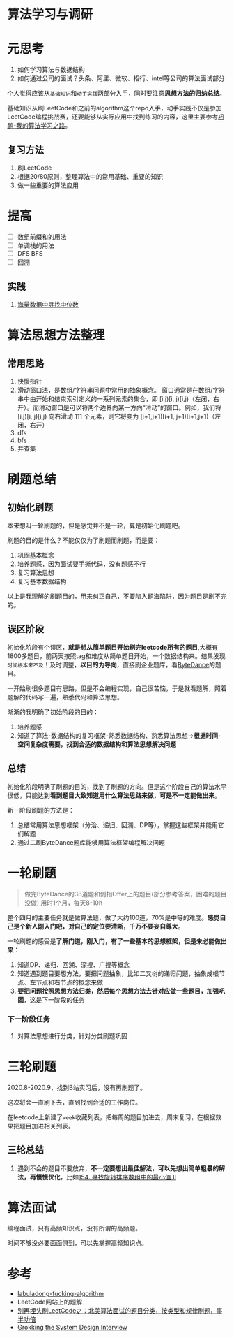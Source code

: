 # 算法学习与调研

# 元思考
1. 如何学习算法与数据结构
2. 如何通过公司的面试？头条、阿里、微软、招行、intel等公司的算法面试部分

个人觉得应该从`基础知识`和`动手实践`两部分入手，同时要注意**思想方法的归纳总结**。

基础知识从刷LeetCode和之前的algorithm这个repo入手，动手实践不仅是参加LeetCode编程挑战赛，还要能够从实际应用中找到练习的内容，这里主要参考[巩鹏-我的算法学习之路](http://lucida.me/blog/on-learning-algorithms/)。

## 复习方法
1. 刷LeetCode
2. 根据20/80原则，整理算法中的常用基础、重要的知识
3. 做一些重要的算法应用

# 提高
- [ ] 数组前缀和的用法
- [ ] 单调栈的用法
- [ ] DFS BFS
- [ ] 回溯

## 实践
1. [海量数据中寻找中位数](https://zhuanlan.zhihu.com/p/75397875)


# 算法思想方法整理
## 常用思路
1. 快慢指针
2. 滑动窗口法，是数组/字符串问题中常用的抽象概念。 窗口通常是在数组/字符串中由开始和结束索引定义的一系列元素的集合，即 [i,j)[i, j)[i,j)（左闭，右开）。而滑动窗口是可以将两个边界向某一方向“滑动”的窗口。例如，我们将 [i,j)[i, j)[i,j) 向右滑动 111 个元素，则它将变为 [i+1,j+1)[i+1, j+1)[i+1,j+1)（左闭，右开）
3. dfs
4. bfs
5. 并查集

# 刷题总结
## 初始化刷题
本来想叫一轮刷题的，但是感觉并不是一轮，算是初始化刷题吧。

刷题的目的是什么？不能仅仅为了刷题而刷题，而是要：
1. 巩固基本概念
2. 培养题感，因为面试要手撕代码，没有题感不行
3. 复习算法思想
4. 复习基本数据结构

以上是我理解的刷题目的，用来纠正自己，不要陷入题海陷阱，因为题目是刷不完的。

## 误区阶段
初始化阶段有个误区，**就是想从简单题目开始刷完leetcode所有的题目**,大概有1800多题目，前两天按照tag和难度从简单题目开始，一个数据结构来。结果发现`时间根本来不及`！及时调整，**以目的为导向**，直接刷企业题库，看[ByteDance](https://leetcode-cn.com/explore/interview/card/bytedance/)的题目。

一开始刷很多题目有思路，但是不会编程实现，自己很苦恼，于是就看题解，照着题解的代码写一遍，熟悉代码和算法思想。

渐渐的我明确了初始阶段的目的：
1. 培养题感
2. 知道了算法-数据结构的复习框架-熟悉数据结构、熟悉算法思想->**根据时间-空间复杂度需要，找到合适的数据结构和算法思想解决问题**

## 总结
初始化阶段明确了刷题的目的，找到了刷题的方向。但是这个阶段自己的算法水平很低，只能达到**看到题目大致知道用什么算法思路来做，可是不一定能做出来**。

新一阶段刷题的方法是：
1. 总结常用算法思想框架（分治、递归、回溯、DP等），掌握这些框架并能用它们解题
2. 通过二刷ByteDance题库能够用算法框架编程解决问题

# 一轮刷题
>做完ByteDance的38道题和剑指Offer上的题目(部分参考答案，困难的题目没做)
>用时1个月，每天8-10h

整个四月的主要任务就是做算法题，做了大约100道，70%是中等的难度。**感觉自己是个新人刚入门吧，对自己的定位要清晰，千万不要妄自尊大**。

一轮刷题的感受是**了解门道，刚入门，有了一些基本的思想框架，但是未必能做出来**：
1. 知道DP、递归、回溯、深搜、广搜等概念
2. 知道遇到题目要想方法，要把问题抽象，比如二叉树的递归问题，抽象成根节点、左节点和右节点的概念来做
3. **要把问题按照思想方法归类，然后每个思想方法去针对应做一些题目，加强巩固**，这是下一阶段的任务

### 下一阶段任务
1. 对算法思想进行分类，针对分类刷题巩固

# 三轮刷题
2020.8-2020.9，找到B站实习后，没有再刷题了。

这次将会一直刷下去，直到找到合适的工作岗位。

在leetcode上新建了`week`收藏列表，把每周的题目加进去，周末复习，在根据效果把题目加进相关列表。

## 三轮总结
1. 遇到不会的题目不要放弃，**不一定要想出最佳解法，可以先想出简单粗暴的解法，再慢慢优化**，比如[154. 寻找旋转排序数组中的最小值 II](https://leetcode-cn.com/problems/find-minimum-in-rotated-sorted-array-ii/)

# 算法面试
编程面试，只有高频知识点，没有所谓的高频题。

时间不够没必要面面俱到，可以先掌握高频知识点。

# 参考
- [labuladong-fucking-algorithm](https://github.com/labuladong/fucking-algorithm)
- LeetCode网站上的题解
- [别再埋头刷LeetCode之：北美算法面试的题目分类，按类型和规律刷题，事半功倍](https://zhuanlan.zhihu.com/p/161204634)
- [Grokking the System Design Interview](https://www.educative.io/courses/grokking-the-system-design-interview)